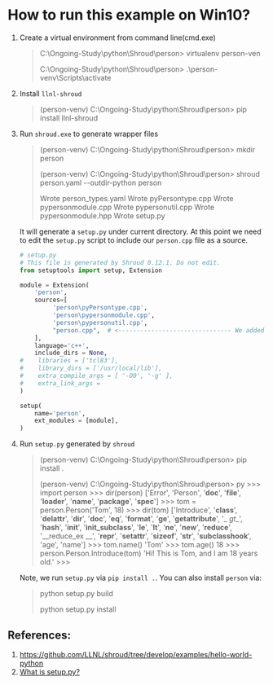# How to run this example on Win10?

1. Create a virtual environment from command line(cmd.exe)

   >C:\Ongoing-Study\python\Shroud\person> virtualenv person-ven
   >
   >C:\Ongoing-Study\python\Shroud\person> .\person-venv\Scripts\activate

2. Install `llnl-shroud`

   > (person-venv) C:\Ongoing-Study\python\Shroud\person> pip install llnl-shroud

3. Run `shroud.exe` to generate wrapper files

   > (person-venv) C:\Ongoing-Study\python\Shroud\person> mkdir person
   >
   > (person-venv) C:\Ongoing-Study\python\Shroud\person> shroud person.yaml --outdir-python person
   >
   > Wrote person_types.yaml
   > Wrote pyPersontype.cpp
   > Wrote pypersonmodule.cpp
   > Wrote pypersonutil.cpp
   > Wrote pypersonmodule.hpp
   > Wrote setup.py

   It will generate a `setup.py` under current directory. At this point we need to edit the `setup.py` script to include our `person.cpp` file as a source.

   ```python
   # setup.py
   # This file is generated by Shroud 0.12.1. Do not edit.
   from setuptools import setup, Extension
   
   module = Extension(
       'person',
       sources=[
            'person\pyPersontype.cpp',
            'person\pypersonmodule.cpp',
            'person\pypersonutil.cpp',
            "person.cpp",  # <------------------------------- We added this line. Well done!
       ],
       language='c++',
       include_dirs = None,
   #    libraries = ['tcl83'],
   #    library_dirs = ['/usr/local/lib'],      
   #    extra_compile_args = [ '-O0', '-g' ],
   #    extra_link_args =
   )
   
   setup(
       name='person',
       ext_modules = [module],
   )
   ```

   

4. Run `setup.py` generated by `shroud`

   > (person-venv) C:\Ongoing-Study\python\Shroud\person> pip install .
   >
   > (person-venv) C:\Ongoing-Study\python\Shroud\person> py
   > \>>> import person
   > \>>> dir(person)
   > ['Error', 'Person', '__doc__', '__file__', '__loader__', '__name__', '__package__', '__spec__']
   > \>>> tom = person.Person('Tom', 18)
   > \>>> dir(tom)
   > ['Introduce', '__class__', '__delattr__', '__dir__', '__doc__', '__eq__', '__format__', '__ge__', '__getattribute__', '_
   > _gt__', '__hash__', '__init__', '__init_subclass__', '__le__', '__lt__', '__ne__', '__new__', '__reduce__', '__reduce_ex
   > __', '__repr__', '__setattr__', '__sizeof__', '__str__', '__subclasshook__', 'age', 'name']
   > \>>> tom.name()
   > 'Tom'
   > \>>> tom.age()
   > 18
   > \>>> person.Person.Introduce(tom)
   > 'Hi! This is Tom, and I am 18 years old.'
   > \>>>
   
   Note, we run `setup.py` via `pip install .`. You can also install `person` via:
   
   > python setup.py build
   >
   > python setup.py install

## References:

1. https://github.com/LLNL/shroud/tree/develop/examples/hello-world-python
2. [What is setup.py?](https://stackoverflow.com/questions/1471994/what-is-setup-py)
